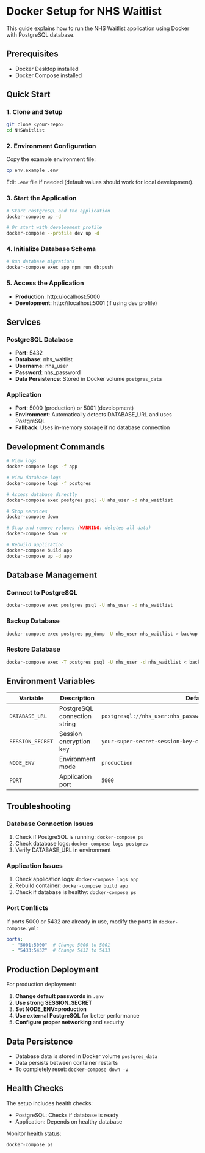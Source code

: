 # Docker Setup for NHS Waitlist

This guide explains how to run the NHS Waitlist application using Docker with PostgreSQL database.

## Prerequisites

- Docker Desktop installed
- Docker Compose installed

## Quick Start

### 1. Clone and Setup
```bash
git clone <your-repo>
cd NHSWaitlist
```

### 2. Environment Configuration
Copy the example environment file:
```bash
cp env.example .env
```

Edit `.env` file if needed (default values should work for local development).

### 3. Start the Application
```bash
# Start PostgreSQL and the application
docker-compose up -d

# Or start with development profile
docker-compose --profile dev up -d
```

### 4. Initialize Database Schema
```bash
# Run database migrations
docker-compose exec app npm run db:push
```

### 5. Access the Application
- **Production**: http://localhost:5000
- **Development**: http://localhost:5001 (if using dev profile)

## Services

### PostgreSQL Database
- **Port**: 5432
- **Database**: nhs_waitlist
- **Username**: nhs_user
- **Password**: nhs_password
- **Data Persistence**: Stored in Docker volume `postgres_data`

### Application
- **Port**: 5000 (production) or 5001 (development)
- **Environment**: Automatically detects DATABASE_URL and uses PostgreSQL
- **Fallback**: Uses in-memory storage if no database connection

## Development Commands

```bash
# View logs
docker-compose logs -f app

# View database logs
docker-compose logs -f postgres

# Access database directly
docker-compose exec postgres psql -U nhs_user -d nhs_waitlist

# Stop services
docker-compose down

# Stop and remove volumes (WARNING: deletes all data)
docker-compose down -v

# Rebuild application
docker-compose build app
docker-compose up -d app
```

## Database Management

### Connect to PostgreSQL
```bash
docker-compose exec postgres psql -U nhs_user -d nhs_waitlist
```

### Backup Database
```bash
docker-compose exec postgres pg_dump -U nhs_user nhs_waitlist > backup.sql
```

### Restore Database
```bash
docker-compose exec -T postgres psql -U nhs_user -d nhs_waitlist < backup.sql
```

## Environment Variables

| Variable | Description | Default |
|----------|-------------|---------|
| `DATABASE_URL` | PostgreSQL connection string | `postgresql://nhs_user:nhs_password@postgres:5432/nhs_waitlist` |
| `SESSION_SECRET` | Session encryption key | `your-super-secret-session-key-change-in-production` |
| `NODE_ENV` | Environment mode | `production` |
| `PORT` | Application port | `5000` |

## Troubleshooting

### Database Connection Issues
1. Check if PostgreSQL is running: `docker-compose ps`
2. Check database logs: `docker-compose logs postgres`
3. Verify DATABASE_URL in environment

### Application Issues
1. Check application logs: `docker-compose logs app`
2. Rebuild container: `docker-compose build app`
3. Check if database is healthy: `docker-compose ps`

### Port Conflicts
If ports 5000 or 5432 are already in use, modify the ports in `docker-compose.yml`:
```yaml
ports:
  - "5001:5000"  # Change 5000 to 5001
  - "5433:5432"  # Change 5432 to 5433
```

## Production Deployment

For production deployment:

1. **Change default passwords** in `.env`
2. **Use strong SESSION_SECRET**
3. **Set NODE_ENV=production**
4. **Use external PostgreSQL** for better performance
5. **Configure proper networking** and security

## Data Persistence

- Database data is stored in Docker volume `postgres_data`
- Data persists between container restarts
- To completely reset: `docker-compose down -v`

## Health Checks

The setup includes health checks:
- PostgreSQL: Checks if database is ready
- Application: Depends on healthy database

Monitor health status:
```bash
docker-compose ps
```
